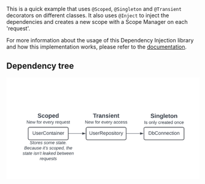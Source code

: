 This is a quick example that uses `@Scoped`, `@Singleton` and `@Transient` decorators on different classes. It also uses `@Inject` to inject the dependencies and creates a new scope with a Scope Manager on each 'request'.

For more information about the usage of this Dependency Injection library and how this implementation works, please refer to the [documentation](../README.md).

## Dependency tree
![](../assets/example-dependency-tree.png)